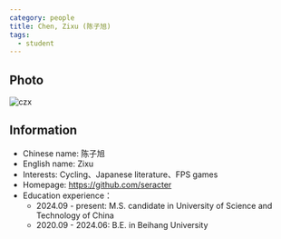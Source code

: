 ```yaml
---
category: people
title: Chen, Zixu (陈子旭)
tags:
  - student
---
```


## Photo

![czx](https://github.com/user-attachments/assets/141878f0-804e-49ff-a13d-6796461307c5)

## Information

- Chinese name: 陈子旭
- English name: Zixu
- Interests: Cycling、Japanese literature、FPS games
- Homepage: https://github.com/seracter
- Education experience：
  - 2024.09 - present: M.S. candidate in University of Science and Technology of China
  - 2020.09 - 2024.06: B.E. in Beihang University
